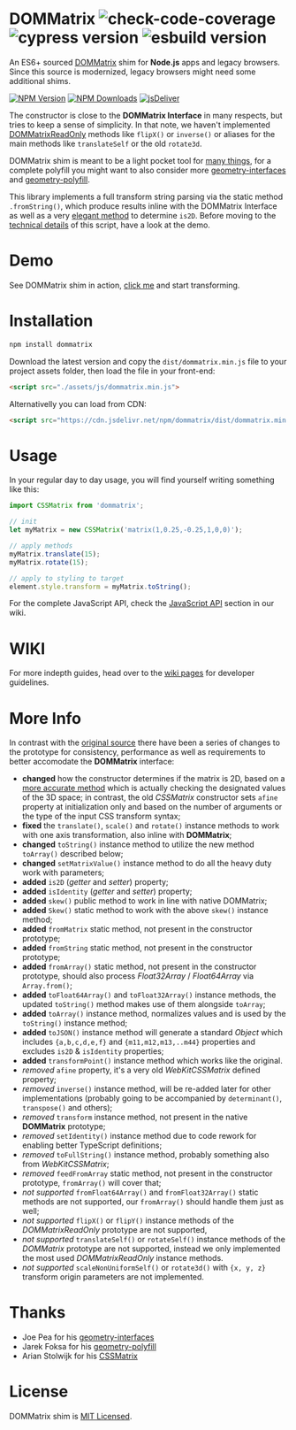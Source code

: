 # DOMMatrix ![check-code-coverage](https://img.shields.io/badge/code--coverage-100%25-brightgreen) ![cypress version](https://img.shields.io/badge/cypress-9.5.4-brightgreen) ![esbuild version](https://img.shields.io/badge/esbuild-0.14.30-brightgreen)

An ES6+ sourced [DOMMatrix](https://developer.mozilla.org/en-US/docs/Web/API/DOMMatrix) shim for **Node.js** apps and legacy browsers. Since this source is modernized, legacy browsers might need some additional shims.

[![NPM Version](https://img.shields.io/npm/v/dommatrix.svg?style=flat-square)](https://www.npmjs.com/package/dommatrix)
[![NPM Downloads](https://img.shields.io/npm/dm/dommatrix.svg?style=flat-square)](http://npm-stat.com/charts.html?dommatrix)
[![jsDeliver](https://data.jsdelivr.com/v1/package/npm/dommatrix/badge)](https://www.jsdelivr.com/package/npm/dommatrix)

The constructor is close to the **DOMMatrix Interface** in many respects, but tries to keep a sense of simplicity. In that note, we haven't implemented [DOMMatrixReadOnly](https://developer.mozilla.org/en-US/docs/Web/API/DOMMatrixReadOnly) methods like `flipX()` or `inverse()` or aliases for the main methods like `translateSelf` or the old `rotate3d`.

DOMMatrix shim is meant to be a light pocket tool for [many things](http://thednp.github.io/svg-path-commander), for a complete polyfill you might want to also consider more  [geometry-interfaces](https://github.com/trusktr/geometry-interfaces)
and [geometry-polyfill](https://github.com/jarek-foksa/geometry-polyfill).

This library implements a full transform string parsing via the static method `.fromString()`, which produce results inline with the DOMMatrix Interface as well as a very [elegant method](https://github.com/jsidea/jsidea/blob/2b4486c131d5cca2334293936fa13454b34fcdef/ts/jsidea/geom/Matrix3D.ts#L788) to determine `is2D`. Before moving to the [technical details](#More-info) of this script, have a look at the demo.


# Demo
See DOMMatrix shim in action, [click me](https://thednp.github.io/DOMMatrix) and start transforming.


# Installation
```js
npm install dommatrix
```
Download the latest version and copy the `dist/dommatrix.min.js` file to your project assets folder, then load the file in your front-end:
```html
<script src="./assets/js/dommatrix.min.js">
```

Alternativelly you can load from CDN:
```html
<script src="https://cdn.jsdelivr.net/npm/dommatrix/dist/dommatrix.min.js">
```

# Usage
In your regular day to day usage, you will find yourself writing something like this:
```js
import CSSMatrix from 'dommatrix';

// init
let myMatrix = new CSSMatrix('matrix(1,0.25,-0.25,1,0,0)');

// apply methods
myMatrix.translate(15);
myMatrix.rotate(15);

// apply to styling to target
element.style.transform = myMatrix.toString();
```
For the complete JavaScript API, check the [JavaScript API](https://github.com/thednp/DOMMatrix/wiki/JavaScript-API) section in our wiki.

# WIKI
For more indepth guides, head over to the [wiki pages](https://github.com/thednp/DOMMatrix/wiki) for developer guidelines.

# More Info
In contrast with the [original source](https://github.com/arian/CSSMatrix/) there have been a series of changes to the prototype for consistency, performance as well as requirements to better accomodate the **DOMMatrix** interface:

* **changed** how the constructor determines if the matrix is 2D, based on a [more accurate method](https://github.com/jsidea/jsidea/blob/2b4486c131d5cca2334293936fa13454b34fcdef/ts/jsidea/geom/Matrix3D.ts#L788) which is actually checking the designated values of the 3D space; in contrast, the old *CSSMatrix* constructor sets `afine` property at initialization only and based on the number of arguments or the type of the input CSS transform syntax; 
* **fixed** the `translate()`, `scale()` and `rotate()` instance methods to work with one axis transformation, also inline with **DOMMatrix**;
* **changed** `toString()` instance method to utilize the new method `toArray()` described below;
* **changed** `setMatrixValue()` instance method to do all the heavy duty work with parameters;
* **added** `is2D` (*getter* and *setter*) property;
* **added** `isIdentity` (*getter* and *setter*) property;
* **added** `skew()` public method to work in line with native DOMMatrix;
* **added** `Skew()` static method to work with the above `skew()` instance method;
* **added** `fromMatrix` static method, not present in the constructor prototype;
* **added** `fromString` static method, not present in the constructor prototype;
* **added** `fromArray()` static method, not present in the constructor prototype, should also process *Float32Array* / *Float64Array* via `Array.from()`;
* **added** `toFloat64Array()` and `toFloat32Array()` instance methods, the updated `toString()` method makes use of them alongside `toArray`;
* **added** `toArray()` instance method, normalizes values and is used by the `toString()` instance method;
* **added** `toJSON()` instance method will generate a standard *Object* which includes `{a,b,c,d,e,f}` and `{m11,m12,m13,..m44}` properties and excludes `is2D` & `isIdentity` properties;
* **added** `transformPoint()` instance method which works like the original.
* *removed* `afine` property, it's a very old *WebKitCSSMatrix* defined property;
* *removed* `inverse()` instance method, will be re-added later for other implementations (probably going to be accompanied by `determinant()`, `transpose()` and others);
* *removed* `transform` instance method, not present in the native **DOMMatrix** prototype;
* *removed* `setIdentity()` instance method due to code rework for enabling better TypeScript definitions;
* *removed* `toFullString()` instance method, probably something also from *WebKitCSSMatrix*;
* *removed* `feedFromArray` static method, not present in the constructor prototype, `fromArray()` will cover that;
* *not supported* `fromFloat64Array()` and `fromFloat32Array()` static methods are not supported, our `fromArray()` should handle them just as well;
* *not supported* `flipX()` or `flipY()` instance methods of the *DOMMatrixReadOnly* prototype are not supported,
* *not supported* `translateSelf()` or `rotateSelf()` instance methods of the *DOMMatrix* prototype are not supported, instead we only implemented the most used *DOMMatrixReadOnly* instance methods.
* *not supported* `scaleNonUniformSelf()` or `rotate3d()` with `{x, y, z}` transform origin parameters are not implemented.


# Thanks
* Joe Pea for his [geometry-interfaces](https://github.com/trusktr/geometry-interfaces)
* Jarek Foksa for his [geometry-polyfill](https://github.com/jarek-foksa/geometry-polyfill)
* Arian Stolwijk for his [CSSMatrix](https://github.com/arian/CSSMatrix/)

# License
DOMMatrix shim is [MIT Licensed](https://github.com/thednp/DOMMatrix/blob/master/LICENSE).
